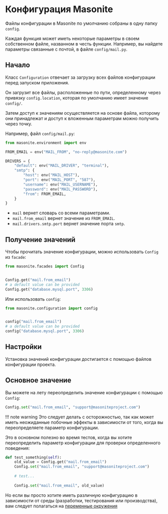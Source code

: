 # Конфигурация Masonite
Файлы конфигурации в Masonite по умолчанию собраны в одну папку `config`.

Каждая функция может иметь некоторые параметры в своем собственном файле, названном в честь функции. 
Например, вы найдете параметры связанные с почтой, в файле `config/mail.py`.

## Начало
Класс `Configuration` отвечает за загрузку всех файлов конфигурации перед запуском приложения.

Он загрузит все файлы, расположенные по пути, определенному через привязку `config.location`, 
которая по умолчанию имеет значение `config/`.

Затем доступ к значениям осуществляется на основе файла, которому они принадлежат и доступ
к вложенным параметрам можно получить через точку.

Например, файл `config/mail.py`:

```py
from masonite.environment import env

FROM_EMAIL = env("MAIL_FROM", "no-reply@masonite.com")

DRIVERS = {
    "default": env("MAIL_DRIVER", "terminal"),
    "smtp": {
        "host": env("MAIL_HOST"),
        "port": env("MAIL_PORT", "587"),
        "username": env("MAIL_USERNAME"),
        "password": env("MAIL_PASSWORD"),
        "from": FROM_EMAIL,
    }
}
```

- `mail` вернет словарь со всеми параметрами.
- `mail.from_email` вернет значение из `FROM_EMAIL`.
- `mail.drivers.smtp.port` вернет значение порта `smtp`.

## Получение значений
Чтобы прочитать значение конфигурации, можно использовать `Config` из `facade`:
```py
from masonite.facades import Config


Config.get("mail.from_email")
# a default value can be provided
Config.get("database.mysql.port", 3306)
```
Или использовать `config`:
```py
from masonite.configuration import config


config("mail.from_email")
# a default value can be provided
config("database.mysql.port", 3306)
```

## Настройки

Установка значений конфигурации достигается с помощью файлов конфигурации проекта.

## Основное значение
Вы можете на лету переопределить значение конфигурации с помощью `Config`:
```py
Config.set("mail.from_email", "support@masoniteproject.com")
```

!!! note warning
    Это следует делать с осторожностью, так как может иметь неожиданные побочные эффекты в зависимости 
    от того, когда вы переопределяете параметр конфигурации.

Это в основном полезно во время тестов, когда вы хотите переопределить параметр конфигурации для 
проверки определенного поведения:
```py
def test_something(self):
    old_value = Config.get("mail.from_email")
    Config.set("mail.from_email", "support@masoniteproject.com")
    
    # test...
    
    Config.set("mail.from_email", old_value)
```
Но если вы просто хотите иметь различную конфигурацию в зависимости от среды (разработки, 
тестирования или производства), вам следует полагаться на
[переменные окружения](https://masonite.pro/basics/environments/)

